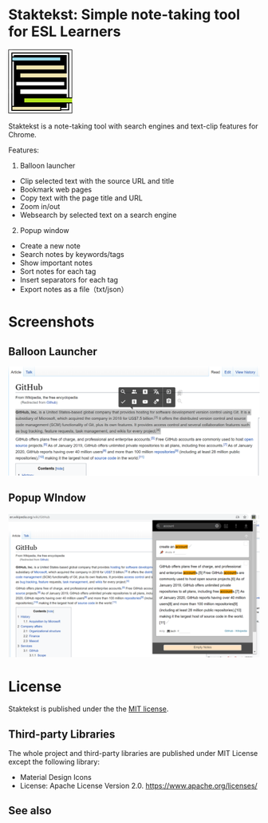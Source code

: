 # Staktekst: Simple note-taking tool for ESL Learners

![logo](https://github.com/Kmzbch/staktekst/blob/images/icon_128.png)

Staktekst is a note-taking tool with search engines and text-clip features for Chrome.

Features:

1. Balloon launcher

- Clip selected text with the source URL and title
- Bookmark web pages
- Copy text with the page title and URL
- Zoom in/out
- Websearch by selected text on a search engine

2. Popup window

- Create a new note
- Search notes by keywords/tags
- Show important notes
- Sort notes for each tag
- Insert separators for each tag
- Export notes as a file（txt/json）

# Screenshots
## Balloon Launcher
![sc01](https://github.com/Kmzbch/staktekst/blob/images/screenshot01.png)

## Popup WIndow
![sc02](https://github.com/Kmzbch/staktekst/blob/images/screenshot02.png)

# License

Staktekst is published under the the [MIT license](https://opensource.org/licenses/MIT).

## Third-party Libraries

The whole project and third-party libraries are published under MIT License except the following library:

- Material Design Icons
- License: Apache License Version 2.0. https://www.apache.org/licenses/

## See also
